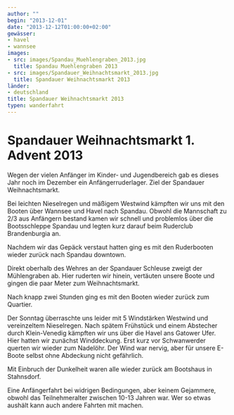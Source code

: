 ```yaml
---
author: ""
begin: "2013-12-01"
date: "2013-12-12T01:00:00+02:00"
gewässer:
- havel
- wannsee
images:
- src: images/Spandau_Muehlengraben_2013.jpg
  title: Spandau Muehlengraben 2013
- src: images/Spandauer_Weihnachtsmarkt_2013.jpg
  title: Spandauer Weihnachtsmarkt 2013
länder: 
- deutschland
title: Spandauer Weihnachtsmarkt 2013
typen: wanderfahrt
---
```



# Spandauer Weihnachtsmarkt 1. Advent 2013


Wegen der vielen Anfänger im Kinder- und Jugendbereich gab es dieses Jahr noch im Dezember ein Anfängerruderlager. Ziel der Spandauer Weihnachtsmarkt.

Bei leichten Nieselregen und mäßigem Westwind kämpften wir uns mit den Booten über Wannsee und Havel nach Spandau. Obwohl die Mannschaft zu 2/3 aus Anfängern bestand kamen wir schnell und problemlos über die Bootsschleppe Spandau und legten kurz darauf beim Ruderclub Brandenburgia an.

Nachdem wir das Gepäck verstaut hatten ging es mit den Ruderbooten wieder zurück nach Spandau downtown.

Direkt oberhalb des Wehres an der Spandauer Schleuse zweigt der Mühlengraben ab. Hier ruderten wir hinein, vertäuten unsere Boote und gingen die paar Meter zum Weihnachtsmarkt.

Nach knapp zwei Stunden ging es mit den Booten wieder zurück zum Quartier.

Der Sonntag überraschte uns leider mit 5 Windstärken Westwind und vereinzeltem Nieselregen. Nach spätem Frühstück und einem Abstecher durch Klein-Venedig kämpften wir uns über die Havel ans Gatower Ufer. Hier hatten wir zunächst Winddeckung. Erst kurz vor Schwanwerder querten wir wieder zum Nadelöhr. Der Wind war nervig, aber für unsere E-Boote selbst ohne Abdeckung nicht gefährlich.

Mit Einbruch der Dunkelheit waren alle wieder zurück am Bootshaus in Stahnsdorf.

Eine Anfängerfahrt bei widrigen Bedingungen, aber keinem Gejammere, obwohl das Teilnehmeralter zwischen 10-13 Jahren war. Wer so etwas aushält kann auch andere Fahrten mit machen.
